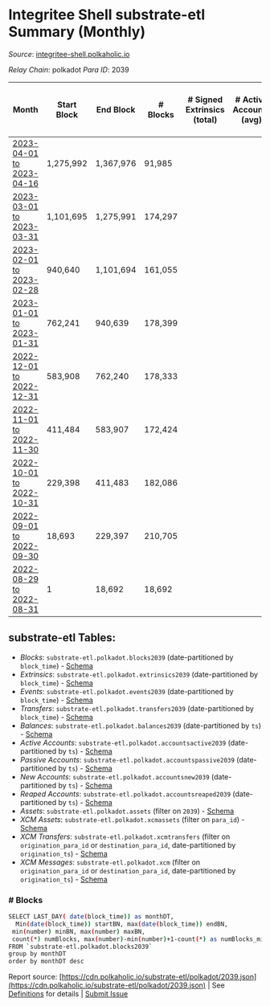 # Integritee Shell substrate-etl Summary (Monthly)

_Source_: [integritee-shell.polkaholic.io](https://integritee-shell.polkaholic.io)

*Relay Chain*: polkadot
*Para ID*: 2039



| Month | Start Block | End Block | # Blocks | # Signed Extrinsics (total) | # Active Accounts (avg) | # Addresses with Balances (max) | Issues |
| ----- | ----------- | --------- | -------- | --------------------------- | ----------------------- | ------------------------------- | ------ |
| [2023-04-01 to 2023-04-16](/polkadot/2039-integritee-shell/2023-04-30.md) | 1,275,992 | 1,367,976 | 91,985 |  |  | 1 | -   |   
| [2023-03-01 to 2023-03-31](/polkadot/2039-integritee-shell/2023-03-31.md) | 1,101,695 | 1,275,991 | 174,297 |  |  | 1 | -   |   
| [2023-02-01 to 2023-02-28](/polkadot/2039-integritee-shell/2023-02-28.md) | 940,640 | 1,101,694 | 161,055 |  |  | 1 | -   |   
| [2023-01-01 to 2023-01-31](/polkadot/2039-integritee-shell/2023-01-31.md) | 762,241 | 940,639 | 178,399 |  |  | 1 | -   |   
| [2022-12-01 to 2022-12-31](/polkadot/2039-integritee-shell/2022-12-31.md) | 583,908 | 762,240 | 178,333 |  |  | 1 | -   |   
| [2022-11-01 to 2022-11-30](/polkadot/2039-integritee-shell/2022-11-30.md) | 411,484 | 583,907 | 172,424 |  |  | 1 | -   |   
| [2022-10-01 to 2022-10-31](/polkadot/2039-integritee-shell/2022-10-31.md) | 229,398 | 411,483 | 182,086 |  |  | 1 | -   |   
| [2022-09-01 to 2022-09-30](/polkadot/2039-integritee-shell/2022-09-30.md) | 18,693 | 229,397 | 210,705 |  |  | 1 | -   |   
| [2022-08-29 to 2022-08-31](/polkadot/2039-integritee-shell/2022-08-31.md) | 1 | 18,692 | 18,692 |  |  | 1 | -   |   

## substrate-etl Tables:

* _Blocks_: `substrate-etl.polkadot.blocks2039` (date-partitioned by `block_time`) - [Schema](/schema/balances.json)
* _Extrinsics_: `substrate-etl.polkadot.extrinsics2039` (date-partitioned by `block_time`) - [Schema](/schema/extrinsics.json)
* _Events_: `substrate-etl.polkadot.events2039` (date-partitioned by `block_time`) - [Schema](/schema/events.json)
* _Transfers_: `substrate-etl.polkadot.transfers2039` (date-partitioned by `block_time`) - [Schema](/schema/transfers.json)
* _Balances_: `substrate-etl.polkadot.balances2039` (date-partitioned by `ts`) - [Schema](/schema/balances.json)
* _Active Accounts_: `substrate-etl.polkadot.accountsactive2039` (date-partitioned by `ts`) - [Schema](/schema/accountsactive.json)
* _Passive Accounts_: `substrate-etl.polkadot.accountspassive2039` (date-partitioned by `ts`) - [Schema](/schema/accountspassive.json)
* _New Accounts_: `substrate-etl.polkadot.accountsnew2039` (date-partitioned by `ts`) - [Schema](/schema/accountsnew.json)
* _Reaped Accounts_: `substrate-etl.polkadot.accountsreaped2039` (date-partitioned by `ts`) - [Schema](/schema/accountsreaped.json)
* _Assets_: `substrate-etl.polkadot.assets` (filter on `2039`) - [Schema](/schema/assets.json)
* _XCM Assets_: `substrate-etl.polkadot.xcmassets` (filter on `para_id`) - [Schema](/schema/xcmassets.json)
* _XCM Transfers_: `substrate-etl.polkadot.xcmtransfers` (filter on `origination_para_id` or `destination_para_id`, date-partitioned by `origination_ts`) - [Schema](/schema/xcmtransfers.json)
* _XCM Messages_: `substrate-etl.polkadot.xcm` (filter on `origination_para_id` or `destination_para_id`, date-partitioned by `origination_ts`) - [Schema](/schema/xcm.json)

### # Blocks
```bash
SELECT LAST_DAY( date(block_time)) as monthDT,
  Min(date(block_time)) startBN, max(date(block_time)) endBN, 
 min(number) minBN, max(number) maxBN, 
 count(*) numBlocks, max(number)-min(number)+1-count(*) as numBlocks_missing 
FROM `substrate-etl.polkadot.blocks2039` 
group by monthDT 
order by monthDT desc
```


Report source: [https://cdn.polkaholic.io/substrate-etl/polkadot/2039.json](https://cdn.polkaholic.io/substrate-etl/polkadot/2039.json) | See [Definitions](/DEFINITIONS.md) for details | [Submit Issue](https://github.com/colorfulnotion/substrate-etl/issues)
